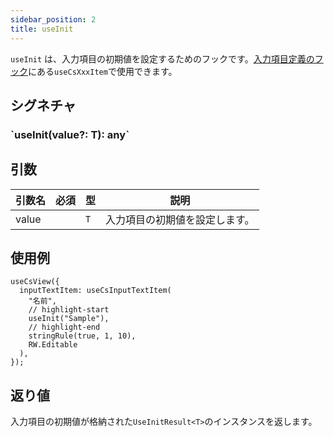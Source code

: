 ```yaml
---
sidebar_position: 2
title: useInit
---
```


`useInit` は、入力項目の初期値を設定するためのフックです。[入力項目定義のフック](../../../category/入力項目定義のフック)にある`useCsXxxItem`で使用できます。

## シグネチャ

<h3>`useInit<T>(value?: T): any`</h3>

## 引数

| 引数名 | 必須 | 型  | 説明                           |
| ------ | ---- | --- | ------------------------------ |
| value  |      | `T` | 入力項目の初期値を設定します。 |

## 使用例

```tsx
useCsView({
  inputTextItem: useCsInputTextItem(
    "名前",
    // highlight-start
    useInit("Sample"),
    // highlight-end
    stringRule(true, 1, 10),
    RW.Editable
  ),
});
```

## 返り値

入力項目の初期値が格納された`UseInitResult<T>`のインスタンスを返します。
